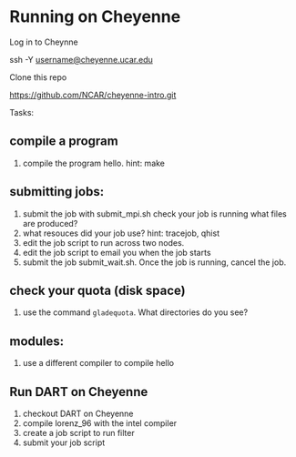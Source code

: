 # Running on Cheyenne

Log in to Cheynne

ssh -Y username@cheyenne.ucar.edu

Clone this repo

https://github.com/NCAR/cheyenne-intro.git


Tasks:

## compile a program
1. compile the program hello.  hint: make

## submitting jobs:

1. submit the job with submit_mpi.sh
      check your job is running
      what files are produced?
2. what resouces did your job use? hint: tracejob, qhist
3. edit the job script to run across two nodes.
4. edit the job script to email you when the job starts
5. submit the job submit_wait.sh.  Once the job is running, cancel the job.

## check your quota (disk space)

1. use the command `gladequota`.  What directories do you see?

## modules:

1. use a different compiler to compile hello  

## Run DART on Cheyenne

1. checkout DART on Cheyenne
2. compile lorenz_96 with the intel compiler
3. create a job script to run filter
4. submit your job script

